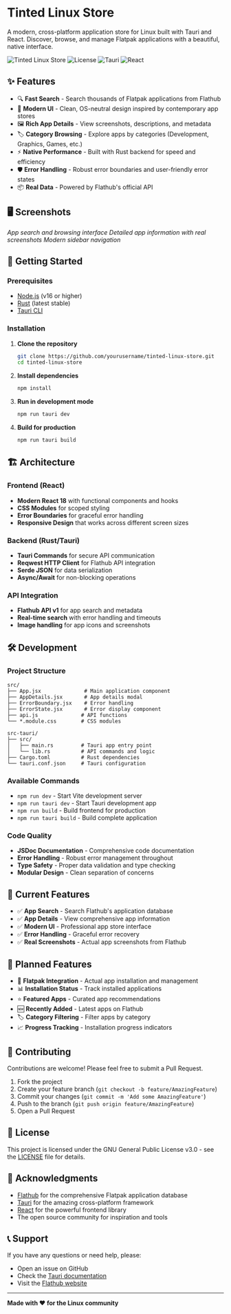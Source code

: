 # Tinted Linux Store

A modern, cross-platform application store for Linux built with Tauri and React. Discover, browse, and manage Flatpak applications with a beautiful, native interface.

![Tinted Linux Store](https://img.shields.io/badge/Platform-Linux-blue?style=for-the-badge)
![License](https://img.shields.io/badge/License-GPL%20v3-green?style=for-the-badge)
![Tauri](https://img.shields.io/badge/Tauri-2.0-orange?style=for-the-badge)
![React](https://img.shields.io/badge/React-18-blue?style=for-the-badge)

## ✨ Features

- 🔍 **Fast Search** - Search thousands of Flatpak applications from Flathub
- 📱 **Modern UI** - Clean, OS-neutral design inspired by contemporary app stores
- 🖼️ **Rich App Details** - View screenshots, descriptions, and metadata
- 🏷️ **Category Browsing** - Explore apps by categories (Development, Graphics, Games, etc.)
- ⚡ **Native Performance** - Built with Rust backend for speed and efficiency
- 🛡️ **Error Handling** - Robust error boundaries and user-friendly error states
- 📦 **Real Data** - Powered by Flathub's official API

## 🖥️ Screenshots

*App search and browsing interface*
*Detailed app information with real screenshots*
*Modern sidebar navigation*

## 🚀 Getting Started

### Prerequisites

- [Node.js](https://nodejs.org/) (v16 or higher)
- [Rust](https://rustup.rs/) (latest stable)
- [Tauri CLI](https://tauri.app/v1/guides/getting-started/prerequisites)

### Installation

1. **Clone the repository**
   ```bash
   git clone https://github.com/yourusername/tinted-linux-store.git
   cd tinted-linux-store
   ```

2. **Install dependencies**
   ```bash
   npm install
   ```

3. **Run in development mode**
   ```bash
   npm run tauri dev
   ```

4. **Build for production**
   ```bash
   npm run tauri build
   ```

## 🏗️ Architecture

### Frontend (React)
- **Modern React 18** with functional components and hooks
- **CSS Modules** for scoped styling
- **Error Boundaries** for graceful error handling
- **Responsive Design** that works across different screen sizes

### Backend (Rust/Tauri)
- **Tauri Commands** for secure API communication
- **Reqwest HTTP Client** for Flathub API integration
- **Serde JSON** for data serialization
- **Async/Await** for non-blocking operations

### API Integration
- **Flathub API v1** for app search and metadata
- **Real-time search** with error handling and timeouts
- **Image handling** for app icons and screenshots

## 🛠️ Development

### Project Structure
```
src/
├── App.jsx              # Main application component
├── AppDetails.jsx       # App details modal
├── ErrorBoundary.jsx    # Error handling
├── ErrorState.jsx       # Error display component
├── api.js              # API functions
└── *.module.css        # CSS modules

src-tauri/
├── src/
│   ├── main.rs         # Tauri app entry point
│   └── lib.rs          # API commands and logic
├── Cargo.toml          # Rust dependencies
└── tauri.conf.json     # Tauri configuration
```

### Available Commands

- `npm run dev` - Start Vite development server
- `npm run tauri dev` - Start Tauri development app
- `npm run build` - Build frontend for production
- `npm run tauri build` - Build complete application

### Code Quality

- **JSDoc Documentation** - Comprehensive code documentation
- **Error Handling** - Robust error management throughout
- **Type Safety** - Proper data validation and type checking
- **Modular Design** - Clean separation of concerns

## 🎯 Current Features

- ✅ **App Search** - Search Flathub's application database
- ✅ **App Details** - View comprehensive app information
- ✅ **Modern UI** - Professional app store interface
- ✅ **Error Handling** - Graceful error recovery
- ✅ **Real Screenshots** - Actual app screenshots from Flathub

## 🔮 Planned Features

- 🔄 **Flatpak Integration** - Actual app installation and management
- 📊 **Installation Status** - Track installed applications
- ⭐ **Featured Apps** - Curated app recommendations
- 🆕 **Recently Added** - Latest apps on Flathub
- 🏷️ **Category Filtering** - Filter apps by category
- 📈 **Progress Tracking** - Installation progress indicators

## 🤝 Contributing

Contributions are welcome! Please feel free to submit a Pull Request.

1. Fork the project
2. Create your feature branch (`git checkout -b feature/AmazingFeature`)
3. Commit your changes (`git commit -m 'Add some AmazingFeature'`)
4. Push to the branch (`git push origin feature/AmazingFeature`)
5. Open a Pull Request

## 📄 License

This project is licensed under the GNU General Public License v3.0 - see the [LICENSE](LICENSE) file for details.

## 🙏 Acknowledgments

- [Flathub](https://flathub.org/) for the comprehensive Flatpak application database
- [Tauri](https://tauri.app/) for the amazing cross-platform framework
- [React](https://reactjs.org/) for the powerful frontend library
- The open source community for inspiration and tools

## 📞 Support

If you have any questions or need help, please:
- Open an issue on GitHub
- Check the [Tauri documentation](https://tauri.app/)
- Visit the [Flathub website](https://flathub.org/)

---

**Made with ❤️ for the Linux community**